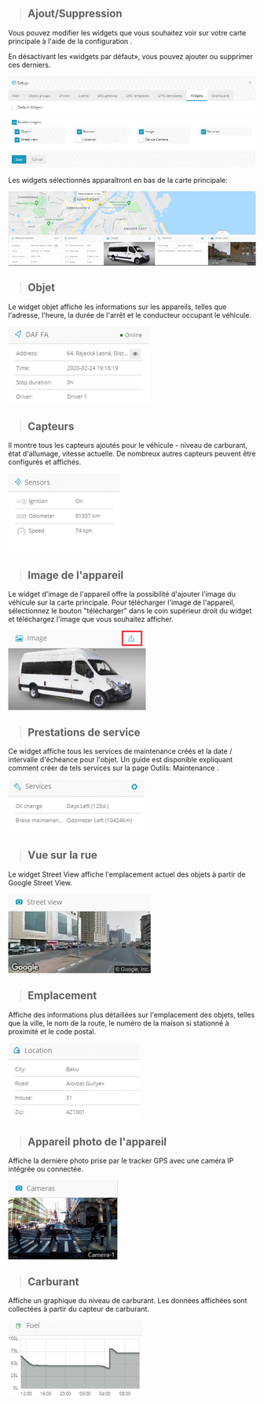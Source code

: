 >## Ajout/Suppression

Vous pouvez modifier les widgets que vous souhaitez voir sur votre carte principale à l'aide de la configuration .

En désactivant les «widgets par défaut», vous pouvez ajouter ou supprimer ces derniers.

<img src="_image/ajoutwidgets.png" alt="ajoutwidgets" width="auto">

Les widgets sélectionnés apparaîtront en bas de la carte principale:

<img src="_image/dispositionswidgets.png" alt="dispositionswidgets" width="auto">

>## Objet

Le widget objet affiche les informations sur les appareils, telles que l'adresse, l'heure, la durée de l'arrêt et le conducteur occupant le véhicule.

<img src="_image/widgetobjet.png" alt="widgetobjet" width="auto">

>## Capteurs

Il montre tous les capteurs ajoutés pour le véhicule - niveau de carburant, état d'allumage, vitesse actuelle. De nombreux autres capteurs peuvent être configurés et affichés.

<img src="_image/widgetcapteur.png" alt="widgetcapteur" width="auto">


>## Image de l'appareil

Le widget d'image de l'appareil offre la possibilité d'ajouter l'image du véhicule sur la carte principale. Pour télécharger l'image de l'appareil, sélectionnez le bouton "télécharger" dans le coin supérieur droit du widget et téléchargez l'image que vous souhaitez afficher.

<img src="_image/imageobjet.png" alt="imageobjet" width="auto">


>## Prestations de service

Ce widget affiche tous les services de maintenance créés et la date / intervalle d'échéance pour l'objet. Un guide est disponible expliquant comment créer de tels services sur la page Outils: Maintenance .

<img src="_image/prestaservices.png" alt="prestaservices" width="auto">

>## Vue sur la rue

Le widget Street View affiche l'emplacement actuel des objets à partir de Google Street View.

<img src="_image/vuerue.png" alt="vuerue" width="auto">

>## Emplacement

Affiche des informations plus détaillées sur l'emplacement des objets, telles que la ville, le nom de la route, le numéro de la maison si stationné à proximité et le code postal.

<img src="_image/emplacement.png" alt="emplacement" width="auto">


>## Appareil photo de l'appareil

Affiche la dernière photo prise par le tracker GPS avec une caméra IP intégrée ou connectée.

<img src="_image/appphoto.png" alt="appphoto" width="auto">

>## Carburant

Affiche un graphique du niveau de carburant. Les données affichées sont collectées à partir du capteur de carburant.

<img src="_image/wigetcarburant.png" alt="wigetcarburant" width="auto">

